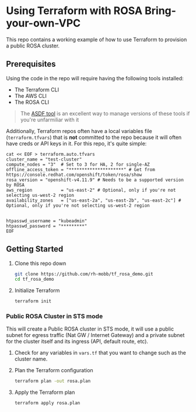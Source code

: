 # Using Terraform with ROSA Bring-your-own-VPC

This repo contains a working example of how to use Terraform to provision a public ROSA cluster.

## Prerequisites

Using the code in the repo will require having the following tools installed:

- The Terraform CLI
- The AWS CLI
- The ROSA CLI

>The [ASDF tool](https://asdf-vm.com/) is an excellent way to manage versions of these tools if you're unfarmiliar with it

Additionally, Terraform repos often have a local variables file (`terraform.tfvars`) that is **not** committed to the repo because it will often have creds or API keys in it. For this repo, it's quite simple:

```hcl
cat << EOF > terraform.auto.tfvars
cluster_name = "test-cluster"
compute_nodes = "3"  # Set to 3 for HA, 2 for single-AZ
offline_access_token = "*********************" # Get from https://console.redhat.com/openshift/token/rosa/show
rosa_version = "openshift-v4.11.9" # Needs to be a supported version by ROSA
aws_region           = "us-east-2" # Optional, only if you're not selecting us-west-2 region
availability_zones   = ["us-east-2a", "us-east-2b", "us-east-2c"] # Optional, only if you're not selecting us-west-2 region


htpasswd_username = "kubeadmin"
htpasswd_password = "*********"
EOF
```

## Getting Started

1. Clone this repo down

   ```bash
   git clone https://github.com/rh-mobb/tf_rosa_demo.git
   cd tf_rosa_demo
   ```

1. Initialize Terraform

   ```bash
   terraform init
   ```


### Public ROSA Cluster in STS mode

This will create a Public ROSA cluster in STS mode, it will use a public subnet for egress traffic (Nat GW / Internet Gateway) and a private subnet for the cluster itself and its ingress (API, default route, etc).

1. Check for any variables in `vars.tf` that you want to change such as the cluster name.

2. Plan the Terraform configuration

   ```bash
   terraform plan -out rosa.plan
   ```

3. Apply the Terraform plan

   ```bash
   terraform apply rosa.plan
   ```

